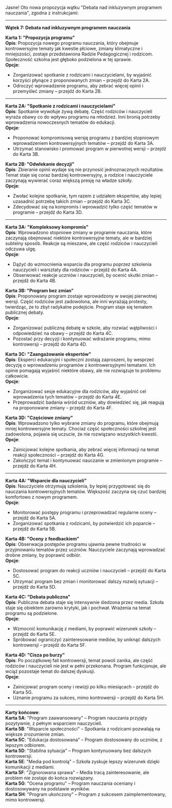 ﻿


Jasne! Oto nowa propozycja wątku "Debata nad inkluzywnym programem nauczania", zgodna z instrukcjami:

----------

**Wątek 7: Debata nad inkluzywnym programem nauczania**

**Karta 1: "Propozycja programu"**  
**Opis**: Propozycja nowego programu nauczania, który obejmuje kontrowersyjne tematy jak kwestie płciowe, zmiany klimatyczne i mniejszości, zostaje przedstawiona Radzie Pedagogicznej i rodzicom. Społeczność szkolna jest głęboko podzielona w tej sprawie.  
**Opcje**:

-   Zorganizować spotkanie z rodzicami i nauczycielami, by wyjaśnić korzyści płynące z proponowanych zmian – przejdź do Karta 2A.
-   Odroczyć wprowadzenie programu, aby zebrać więcej opinii i przemyśleć zmiany – przejdź do Karta 2B.

----------

**Karta 2A: "Spotkanie z rodzicami i nauczycielami"**  
**Opis**: Spotkanie wywołuje żywą debatę. Część rodziców i nauczycieli wyraża obawy co do wpływu programu na młodzież. Inni bronią potrzeby wprowadzenia nowoczesnych tematów do edukacji.  
**Opcje**:

-   Proponować kompromisową wersję programu z bardziej stopniowym wprowadzeniem kontrowersyjnych tematów – przejdź do Karta 3A.
-   Utrzymać stanowisko i promować program w pierwotnej wersji – przejdź do Karta 3B.

**Karta 2B: "Odwlekanie decyzji"**  
**Opis**: Zbieranie opinii wydaje się nie przynosić jednoznacznych rezultatów. Temat staje się coraz bardziej kontrowersyjny, a rodzice i nauczyciele zaczynają wywierać coraz większą presję na władze szkoły.  
**Opcje**:

-   Zwołać kolejne spotkanie, tym razem z udziałem ekspertów, aby lepiej uzasadnić potrzebę takich zmian – przejdź do Karta 3C.
-   Zdecydować się na kompromis i wprowadzić tylko część tematów w programie – przejdź do Karta 3D.

----------

**Karta 3A: "Kompleksowy kompromis"**  
**Opis**: Wprowadzono stopniowe zmiany w programie nauczania, które zaczynają obejmować niektóre kontrowersyjne tematy, ale w bardziej subtelny sposób. Reakcje są mieszane, ale część rodziców i nauczycieli odczuwa ulgę.  
**Opcje**:

-   Dążyć do wzmocnienia wsparcia dla programu poprzez szkolenia nauczycieli i warsztaty dla rodziców – przejdź do Karta 4A.
-   Obserwować reakcje uczniów i nauczycieli, by ocenić skutki zmian – przejdź do Karta 4B.

**Karta 3B: "Program bez zmian"**  
**Opis**: Proponowany program zostaje wprowadzony w swojej pierwotnej wersji. Część rodziców jest zadowolona, ale inni wyrażają protesty, twierdząc, że to zbyt radykalne podejście. Program staje się tematem publicznej debaty.  
**Opcje**:

-   Zorganizować publiczną debatę w szkole, aby rozwiać wątpliwości i odpowiedzieć na obawy – przejdź do Karta 4C.
-   Pozostać przy decyzji i kontynuować wdrażanie programu, mimo kontrowersji – przejdź do Karta 4D.

**Karta 3C: "Zaangażowanie ekspertów"**  
**Opis**: Eksperci edukacyjni i społeczni zostają zaproszeni, by wesprzeć decyzję o wprowadzeniu programów z kontrowersyjnymi tematami. Ich opinie pomagają wyjaśnić niektóre obawy, ale nie rozwiązuje to problemu całkowicie.  
**Opcje**:

-   Zorganizować sesje edukacyjne dla rodziców, aby wyjaśnić cel wprowadzenia tych tematów – przejdź do Karta 4E.
-   Przeprowadzić badania wśród uczniów, aby dowiedzieć się, jak reagują na proponowane zmiany – przejdź do Karta 4F.

**Karta 3D: "Częściowe zmiany"**  
**Opis**: Wprowadzono tylko wybrane zmiany do programu, które obejmują mniej kontrowersyjne tematy. Chociaż część społeczności szkolnej jest zadowolona, pojawia się uczucie, że nie rozwiązano wszystkich kwestii.  
**Opcje**:

-   Zainicjować kolejne spotkania, aby zebrać więcej informacji na temat reakcji społeczności – przejdź do Karta 4G.
-   Zakończyć temat i kontynuować nauczanie w zmienionym programie – przejdź do Karta 4H.

----------

**Karta 4A: "Wsparcie dla nauczycieli"**  
**Opis**: Nauczyciele otrzymują szkolenia, by lepiej przygotować się do nauczania kontrowersyjnych tematów. Większość zaczyna się czuć bardziej komfortowo z nowym programem.  
**Opcje**:

-   Monitorować postępy programu i przeprowadzać regularne oceny – przejdź do Karta 5A.
-   Zorganizować spotkania z rodzicami, by potwierdzić ich poparcie – przejdź do Karta 5B.

**Karta 4B: "Oceny z feedbackiem"**  
**Opis**: Obserwacja postępów programu ujawnia pewne trudności w przyjmowaniu tematów przez uczniów. Nauczyciele zaczynają wprowadzać drobne zmiany, by poprawić odbiór.  
**Opcje**:

-   Dostosować program do reakcji uczniów i nauczycieli – przejdź do Karta 5C.
-   Utrzymać program bez zmian i monitorować dalszy rozwój sytuacji – przejdź do Karta 5D.

**Karta 4C: "Debata publiczna"**  
**Opis**: Publiczna debata staje się intensywnie śledzona przez media. Szkoła staje się obiektem zarówno krytyki, jak i pochwał. Wrażenia na temat programu są podzielone.  
**Opcje**:

-   Wzmocnić komunikację z mediami, by poprawić wizerunek szkoły – przejdź do Karta 5E.
-   Spróbować ograniczyć zainteresowanie mediów, by uniknąć dalszych kontrowersji – przejdź do Karta 5F.

**Karta 4D: "Cisza po burzy"**  
**Opis**: Po początkowej fali kontrowersji, temat powoli zanika, ale część rodziców i nauczycieli nie jest w pełni przekonana. Program funkcjonuje, ale wciąż pozostaje temat do dalszej dyskusji.  
**Opcje**:

-   Zainicjować program oceny i rewizji po kilku miesiącach – przejdź do Karta 5G.
-   Uznanie programu za sukces, mimo kontrowersji – przejdź do Karta 5H.

----------

**Karty końcowe**:  
**Karta 5A**: "Program zaawansowany" – Program nauczania przyjęty pozytywnie, z pełnym wsparciem nauczycieli.  
**Karta 5B**: "Wsparcie społeczności" – Spotkania z rodzicami pozwalają na większe zrozumienie zmian.  
**Karta 5C**: "Edukacja dostosowana" – Program dostosowany do uczniów, z lepszym odbiorem.  
**Karta 5D**: "Stabilna sytuacja" – Program kontynuowany bez dalszych kontrowersji.  
**Karta 5E**: "Media pod kontrolą" – Szkoła zyskuje lepszy wizerunek dzięki komunikacji z mediami.  
**Karta 5F**: "Zignorowana sprawa" – Media tracą zainteresowanie, ale problem nie zostaje do końca rozwiązany.  
**Karta 5G**: "Ocena programu" – Program nauczania oceniany i dostosowywany na podstawie wyników.  
**Karta 5H**: "Program ukończony" – Program z sukcesem zaimplementowany, mimo kontrowersji.


